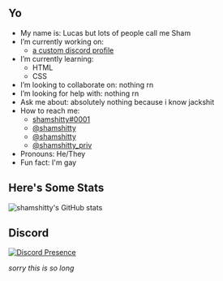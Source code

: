 ## Yo

- My name is: Lucas but lots of people call me Sham
- I’m currently working on:
    * [a custom discord profile](https://projects.shamshitty.xyz/discordprofile/)
- I’m currently learning:
    * HTML
    * CSS
- I’m looking to collaborate on: nothing rn
- I’m looking for help with: nothing rn
- Ask me about: absolutely nothing because i know jackshit
- How to reach me:
    * [shamshitty#0001](https://shamshitty.xyz/places/social/discord/)
    * [@shamshitty](https://shamshitty.xyz/places/social/instagram/)
    * [@shamshitty](https://shamshitty.xyz/places/social/telegram/)
    * [@shamshitty_priv](https://shamshitty.xyz/places/social/twitter/)
- Pronouns: He/They
- Fun fact: I'm gay

## Here's Some Stats

![shamshitty's GitHub stats](https://github-readme-stats.vercel.app/api?username=shamshitty&show_icons=true&theme=dark)


## Discord

[![Discord Presence](https://lanyard.cnrad.dev/api/470193291053498369)](https://discord.com/users/470193291053498369)

*sorry this is so long*
